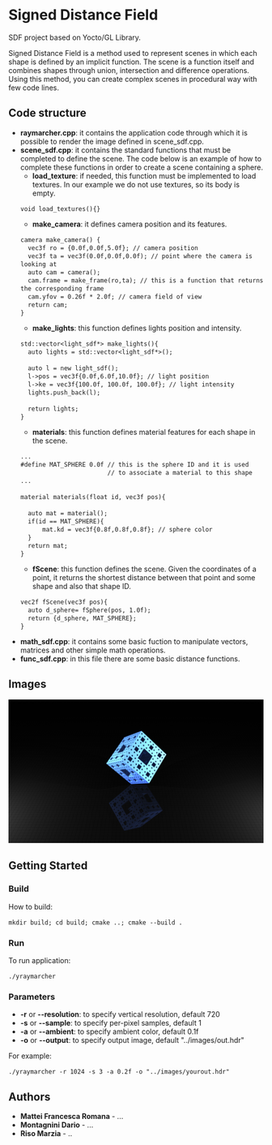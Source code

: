 # Signed Distance Field

SDF project based on Yocto/GL Library.

Signed Distance Field is a method used to represent scenes in which each shape is defined by an implicit function. 
The scene is a function itself and combines shapes through union, intersection and difference operations. 
Using this method, you can create complex scenes in procedural way with few code lines. 

## Code structure

- **raymarcher.cpp**:
it contains the application code through which it is possible to render the image defined in scene_sdf.cpp.
- **scene_sdf.cpp**:
it contains the standard functions that must be completed to define the scene. The code below is an example of how to complete these functions in order to create a scene containing a sphere.
  - **load_texture**:
if needed, this function must be implemented to load textures.
In our example we do not use textures, so its body is empty.
  ``` shell
  void load_textures(){}
  ```
  - **make_camera**:
it defines camera position and its features.
  ``` shell
  camera make_camera() {
    vec3f ro = {0.0f,0.0f,5.0f}; // camera position
    vec3f ta = vec3f(0.0f,0.0f,0.0f); // point where the camera is looking at
    auto cam = camera();
    cam.frame = make_frame(ro,ta); // this is a function that returns the corresponding frame
    cam.yfov = 0.26f * 2.0f; // camera field of view
    return cam; 
  }
  ```
  - **make_lights**:
this function defines lights position and intensity.
  ``` shell
  std::vector<light_sdf*> make_lights(){
    auto lights = std::vector<light_sdf*>();

    auto l = new light_sdf();
    l->pos = vec3f{0.0f,6.0f,10.0f}; // light position
    l->ke = vec3f{100.0f, 100.0f, 100.0f}; // light intensity
    lights.push_back(l);
    
    return lights;
  }
  ```
  - **materials**:
this function defines material features for each shape in the scene.
  ``` shell
  ...
  #define MAT_SPHERE 0.0f // this is the sphere ID and it is used
                          // to associate a material to this shape
  ...
  
  material materials(float id, vec3f pos){

    auto mat = material();
    if(id == MAT_SPHERE){
        mat.kd = vec3f{0.8f,0.8f,0.8f}; // sphere color
    }
    return mat;
  }
  ```
  - **fScene**:
this function defines the scene.
Given the coordinates of a point, it returns the shortest distance between that point and some shape and also that shape ID.
  ``` shell
  vec2f fScene(vec3f pos){
    auto d_sphere= fSphere(pos, 1.0f);
    return {d_sphere, MAT_SPHERE};
  }
  ```
- **math_sdf.cpp**:
it contains some basic fuction to manipulate vectors, matrices and other simple math operations.
- **func_sdf.cpp**:
in this file there are some basic distance functions.


## Images

![Image](images/out_menger_sponge.png)

## Getting Started

### Build
How to build:
``` shell
mkdir build; cd build; cmake ..; cmake --build .
```

### Run
To run application:
``` shell
./yraymarcher
```

### Parameters
- **-r** or **--resolution**: to specify vertical resolution, default 720
- **-s** or **--sample**: to specify per-pixel samples, default 1
- **-a** or **--ambient**: to specify ambient color, default 0.1f
- **-o** or **--output**: to specify output image, default "../images/out.hdr"

For example:
``` shell
./yraymarcher -r 1024 -s 3 -a 0.2f -o "../images/yourout.hdr"
```

## Authors
* **Mattei Francesca Romana** - ...
* **Montagnini Dario** - ...
* **Riso Marzia** - ..
